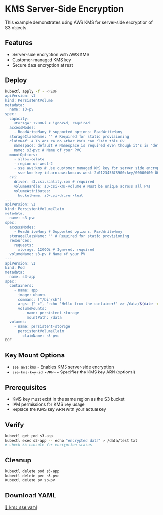 # KMS Server-Side Encryption

This example demonstrates using AWS KMS for server-side encryption of S3 objects.

## Features

- Server-side encryption with AWS KMS
- Customer-managed KMS key
- Secure data encryption at rest

## Deploy

```bash
kubectl apply -f - <<EOF
apiVersion: v1
kind: PersistentVolume
metadata:
  name: s3-pv
spec:
  capacity:
    storage: 1200Gi # ignored, required
  accessModes:
    - ReadWriteMany # supported options: ReadWriteMany
  storageClassName: "" # Required for static provisioning
  claimRef: # To ensure no other PVCs can claim this PV
    namespace: default # Namespace is required even though it's in "default" namespace.
    name: s3-pvc # Name of your PVC
  mountOptions:
    - allow-delete
    - region us-west-2
    - sse aws:kms # Use customer managed KMS key for server side encryption
    - sse-kms-key-id arn:aws:kms:us-west-2:012345678900:key/00000000-0000-0000-0000-000000000000 # set key id (optional)
  csi:
    driver: s3.csi.scality.com # required
    volumeHandle: s3-csi-kms-volume # Must be unique across all PVs
    volumeAttributes:
      bucketName: s3-csi-driver-test
---
apiVersion: v1
kind: PersistentVolumeClaim
metadata:
  name: s3-pvc
spec:
  accessModes:
    - ReadWriteMany # Supported options: ReadWriteMany
  storageClassName: "" # Required for static provisioning
  resources:
    requests:
      storage: 1200Gi # Ignored, required
  volumeName: s3-pv # Name of your PV
---
apiVersion: v1
kind: Pod
metadata:
  name: s3-app
spec:
  containers:
    - name: app
      image: ubuntu
      command: ["/bin/sh"]
      args: ["-c", "echo 'Hello from the container!' >> /data/$(date -u).txt; tail -f /dev/null"]
      volumeMounts:
        - name: persistent-storage
          mountPath: /data
  volumes:
    - name: persistent-storage
      persistentVolumeClaim:
        claimName: s3-pvc
EOF
```

## Key Mount Options

- `sse aws:kms` - Enables KMS server-side encryption
- `sse-kms-key-id <ARN>` - Specifies the KMS key ARN (optional)

## Prerequisites

- KMS key must exist in the same region as the S3 bucket
- IAM permissions for KMS key usage
- Replace the KMS key ARN with your actual key

## Verify

```bash
kubectl get pod s3-app
kubectl exec s3-app -- echo "encrypted data" > /data/test.txt
# Check S3 console for encryption status
```

## Cleanup

```bash
kubectl delete pod s3-app
kubectl delete pvc s3-pvc
kubectl delete pv s3-pv
```

## Download YAML

[📁 kms_sse.yaml](assets/kms_sse.yaml)
